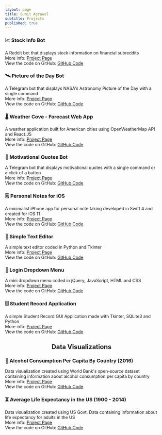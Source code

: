 ```yaml
---
layout: page
title: Sumit Agrawal
subtitle: Projects
published: true
---
```


### 📈 Stock Info Bot
A Reddit bot that displays stock information on financial subreddits
<br>
More info: [Project Page](https://sumitagr.github.io/StockInfo-Bot/)
<br>
View the code on GitHub: [GitHub Code](https://github.com/SumitAgr/StockInfo-Bot)

### 🛰️ Picture of the Day Bot
A Telegram bot that displays NASA's Astronomy Picture of the Day with a single command
<br>
More info: [Project Page](https://sumitagr.github.io/PictureofTheDay-Bot/)
<br>
View the code on GitHub: [GitHub Code](https://github.com/SumitAgr/PictureofTheDay-Bot)

### 🌡️ Weather Cove - Forecast Web App
A weather application built for American cities using OpenWeatherMap API and React.JS
<br>
More info: [Project Page](https://sumitagr.github.io/Weather-Forecast-Application/)
<br>
View the code on GitHub: [GitHub Code](https://github.com/SumitAgr/Weather-Forecast-Application)

### 💬 Motivational Quotes Bot
A Telegram bot that displays motivational quotes with a single command or a click of a button
<br>
More info: [Project Page](https://sumitagr.github.io/MotivationalQuotes-Bot/)
<br>
View the code on GitHub: [GitHub Code](https://github.com/SumitAgr/MotivationalQuotes-Bot)

### 🗒️ Personal Notes for iOS
A minimalist iPhone app for personal note taking developed in Swift 4 and created for iOS 11
<br>
More info: [Project Page](https://sumitagr.github.io/Personal-Notes-App/)
<br>
View the code on GitHub: [GitHub Code](https://github.com/SumitAgr/Personal-Notes-App)

### 📃 Simple Text Editor
A simple text editor coded in Python and Tkinter
<br>
More info: [Project Page](https://sumitagr.github.io/Simple-Text-Editor/)
<br>
View the code on GitHub: [GitHub Code](https://github.com/SumitAgr/Simple-Text-Editor/)

### 🔐 Login Dropdown Menu
A mini dropdown menu coded in jQuery, JavaScript, HTML and CSS
<br>
More info: [Project Page](https://sumitagr.github.io/Login-Dropdown-Menu/)
<br>
View the code on GitHub: [GitHub Code](https://github.com/SumitAgr/Login-Dropdown-Menu)

### 🗄️ Student Record Application
A simple Student Record GUI Application made with Tkinter, SQLite3 and Python
<br>
More info: [Project Page](https://sumitagr.github.io/Student-Record-Application/)
<br>
View the code on GitHub: [GitHub Code](https://github.com/SumitAgr/Student-Record-Application)

## <p align = "center">Data Visualizations</p>

### 🍷 Alcohol Consumption Per Capita By Country (2016)
Data visualization created using World Bank's open-source dataset containing information about alcohol consumption per capita by country
<br>
More info: [Project Page](https://sumitagr.github.io/Alcohol-Consumption-By-Country/)
<br>
View the code on GitHub: [GitHub Code](https://github.com/SumitAgr/Alcohol-Consumption-By-Country)

### ⏳ Average Life Expectancy in the US (1900 - 2014)
Data visualization created using US Govt. Data containing information about life expectancy for adults in the US
<br>
More info: [Project Page](https://sumitagr.github.io/Average-Life-Expectancy-in-the-US/)
<br>
View the code on GitHub: [GitHub Code](https://github.com/SumitAgr/Average-Life-Expectancy-in-the-US)




